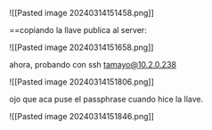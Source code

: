 
![[Pasted image 20240314151458.png]]

==copiando la llave publica al server:

![[Pasted image 20240314151658.png]]

ahora, probando con ssh tamayo@10.2.0.238

![[Pasted image 20240314151806.png]]

ojo que aca puse el passphrase cuando hice la llave.

![[Pasted image 20240314151846.png]]


